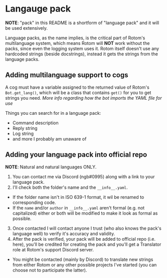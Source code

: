 # Langauge pack
**NOTE**: "pack" in this README is a shortform of "language pack" and it will be used extensively.

Language packs, as the name implies, is the critical part of Rotom's multilanguage system, which means Rotom will **NOT** work without the packs, since even the logging system uses it.
Rotom itself doesn't use any hardcoded strings (beside docstrings), instead it gets the strings from the language packs.

## Adding multilanguage support to cogs
A cog must have a variable assigned to the returned value of Rotom's `Bot.get_lang()`, which will be a class that contains `get()` for you to get strings you need.
*More info regarding how the bot imports the YAML file for use*

Things you can search for in a language pack:
- Command description
- Reply string
- Log string
- and more I probably am unaware of

## Adding your language pack into official repo
**NOTE**: Natural and natural languages ONLY.

1. You can contact me via Discord (ngb#0995) along with a link to your language pack.
2. I'll check both the folder's name and the `__info__.yaml`.
  - If the folder name isn't in ISO 639-1 format, it wil be renamed to corresponding code.
  - If the `name` and/or `author` in `__info__.yaml` aren't formal (e.g. not capitalized) either or both will be modified to make it look as formal as possible.
3. Once contacted I will contact anyone I trust (who also knows the pack's language well) to verify it's accuracy and validity.
4. After the pack is verified, your pack will be added to official repo (i.e. here), you'll be credited for creating the pack and you'll get a Translator role at Rotom's support Discord server.
  - You might be contacted (mainly by Discord) to translate new strings from either Rotom or any other possible projects I've started (you can choose not to participate the latter).

